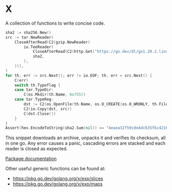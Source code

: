 # X

A collection of functions to write concise code.

```go
sha2 := sha256.New()
src := tar.NewReader(
	CloseAfterRead(C2(gzip.NewReader(
		io.TeeReader(
			CloseAfterRead(C2(http.Get("https://go.dev/dl/go1.20.2.linux-amd64.tar.gz")).Body),
			sha2,
		),
	))),
)
for th, err := src.Next(); err != io.EOF; th, err = src.Next() {
	C(err)
	switch th.Typeflag {
	case tar.TypeDir:
		C(os.Mkdir(th.Name, 0o755))
	case tar.TypeReg:
		dst := C2(os.OpenFile(th.Name, os.O_CREATE|os.O_WRONLY, th.FileInfo().Mode()))
		C2(io.Copy(dst, src))
		C(dst.Close())
	}
}
Assert(hex.EncodeToString(sha2.Sum(nil)) == "4eaea32f59cde4dc635fbc42161031d13e1c780b87097f4b4234cfce671f1768")
```

This snippet downloads an archive, unpacks it and verifies its checksum, all in one go.
Any error causes a panic, cascading errors are stacked and each reader is closed as expected.

[Package documentation](https://pkg.go.dev/github.com/xpetit/x/v2)

Other useful generic functions can be found at:

- https://pkg.go.dev/golang.org/x/exp/slices
- https://pkg.go.dev/golang.org/x/exp/maps
